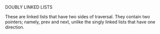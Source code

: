 DOUBLY LINKED LISTS

These are linked lists that have two sides of traversal. They contain two pointers; namely, prev and next, unlike the singly linked lists that have one direction.
